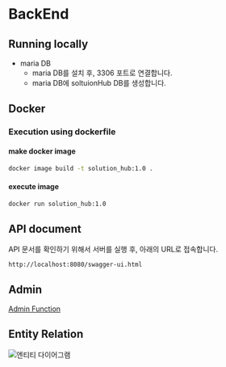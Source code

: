 # BackEnd



## Running locally

* maria DB
  * maria DB를 설치 후, 3306 포트로 연결합니다.
  * maria DB에 soltuionHub DB를 생성합니다.



## Docker

### Execution using dockerfile

#### make docker image

```bash
docker image build -t solution_hub:1.0 .
```



#### execute image

```bash
docker run solution_hub:1.0
```



## API document

API 문서를 확인하기 위해서 서버를 실행 후, 아래의 URL로 접속합니다.

`http://localhost:8080/swagger-ui.html`



## Admin 

[Admin Function](/docs/AdminFunction.md)



## Entity Relation

![엔티티 다이어그램](https://user-images.githubusercontent.com/38449976/120375286-9850ca00-c355-11eb-89e6-0717f501ca9d.jpg)

